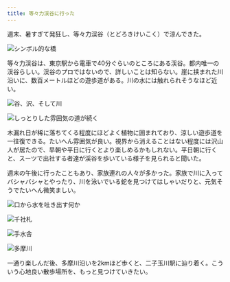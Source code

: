 ```yaml
---
title: 等々力渓谷に行った
---
```

週末、暑すぎて発狂し、等々力渓谷（とどろきけいこく）で涼んできた。

![](https://lh3.googleusercontent.com/tVtu7YQhMiMYv9qocmKwK0FG-xLovpS5P10D3Q7nM768KULXJR7wJZA5AZYJYu1B0xMMmOZaPSmSWOHWlIwnuscztEEb_Z2-Yp_DM0oRdcm1PWXfbCd9jUXPr2Qr1KQOglq7k0HnLllB40bJJBYBVEU "シンボル的な橋")

等々力渓谷は、東京駅から電車で40分ぐらいのところにある渓谷。都内唯一の渓谷らしい。渓谷のプロではないので、詳しいことは知らない。崖に挟まれた川沿いに、数百メートルほどの遊歩道がある。川の水には触れられそうなほど近い。

![](https://lh6.googleusercontent.com/SEonx_UCi22w5QQF7A_V1muMIaMGUZFNpPNaGIzasGPBJPagOg2_434WQRzpaxViowoQuO4I11judRlDJuH_UvT1mCFCN9JJVJ1U1eIRBj2fBU-ZWH2TzVF8CVQ97IYh1qPQ1u3Qpr9EuAnorVujHa8 "谷、沢、そして川")

![](https://lh5.googleusercontent.com/r_--5f6C0RkiS58QmgORv6J3o3Sf74V4M3VbEwt3sjvj_wqyZt6cFIFXGyzT09dj4D5L15AK-SybmIpW3YLt4M2co1dktJzJBJywTjl0ImLw9UOFYBrb9HGxD_QRaO0CykgdHIv6-mrLVL6CYUBnCT8 "しっとりした雰囲気の道が続く")

木漏れ日が稀に落ちてくる程度にほどよく植物に囲まれており、涼しい遊歩道を一往復できる。たいへん雰囲気が良い。視界から消えることはない程度には沢山人が居たので、早朝や平日に行くとより楽しめるかもしれない。平日朝に行くと、スーツで出社する者達が渓谷を歩いている様子を見られると聞いた。

週末の午後に行ったこともあり、家族連れの人々が多かった。家族で川に入ってバシャバシャとやったり、川を泳いでいる蛇を見つけてはしゃいだりと、元気そうでたいへん微笑ましい。

![](https://lh6.googleusercontent.com/qo0TdsJYJ3nP403kBGekZREsJHXP2GVx_tXuCtgqvP0Q-OnHucggDky8wjAMBSJhLtuT8UVM0Kn1sJs-77Lv83cpn6eBjj8kWukJTAj6JXZ6PuYWAX_IcX-NvxqHWj9ncZ5V93N8jskFcEJBo2U2o88 "口から水を吐き出す何か")

![](https://lh4.googleusercontent.com/Nb1EcyEnMMTHoIUCplID6F2U3_6H-wI_EXl8Ts7U9DGBAV9hGyAQ1XU9hW_2UeYK4PuOsABB8VMa8CBlToNgcNaiad1koLjLcCC7csw4Ncv3KcJvaedSZxYymfbjBxei2s5LPyv7giuYJSd5fMmzi_A "千社札")

![](https://lh5.googleusercontent.com/F2mpGyfYIG41MqQDcf41NTmkPO_HgI7fc7wnjU_JmMphMHc1r_RggIgRQFbHCmjG6K2kcz80UQkhRyTZTeBp4NupguWX-0gzCV17FySsDhbBnLQpcieZf36IWpuu6_YaywqKNL2dKP9dQ8bAJfpZE5o "手水舎")

![](https://lh4.googleusercontent.com/RpyPkQXqC2dHvobepmgR1wsDSAyWqE2Grnd5zn_NwzeOshL5BU8imezBm2thly7xW0G_0Qj04oeFe7TL9DvnQC8VBL2oWpdNHysA2LqWDQMeSQIFHfN2Puj4tQmXr5StnPAFKCEFMDgFfCJdlnVr__I "多摩川")

一通り楽しんだ後、多摩川沿いを2kmほど歩くと、二子玉川駅に辿り着く。こういう心地良い散歩場所を、もっと見つけていきたい。

